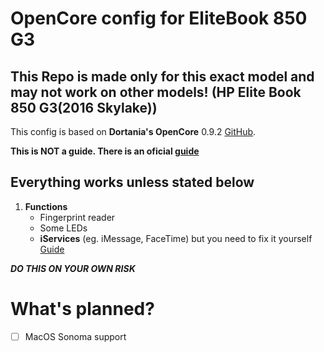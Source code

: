 # OpenCore config for EliteBook 850 G3

## **This Repo is made only for this exact model and may not work on other models! (HP Elite Book 850 G3(2016 Skylake))**

This config is based on **Dortania's OpenCore** 0.9.2 [GitHub](https://github.com/acidanthera/OpenCorePkg).

**This is NOT a guide. There is an oficial [guide](https://dortania.github.io/OpenCore-Install-Guide/)**

## Everything works unless stated below
1.   **Functions**
     - Fingerprint reader
     - Some LEDs
     - **iServices** (eg. iMessage, FaceTime) but you need to fix it yourself [Guide](https://dortania.github.io/OpenCore-Post-Install/universal/iservices.html)

**_DO THIS ON YOUR OWN RISK_**

# What's planned?
- [ ] MacOS Sonoma support
